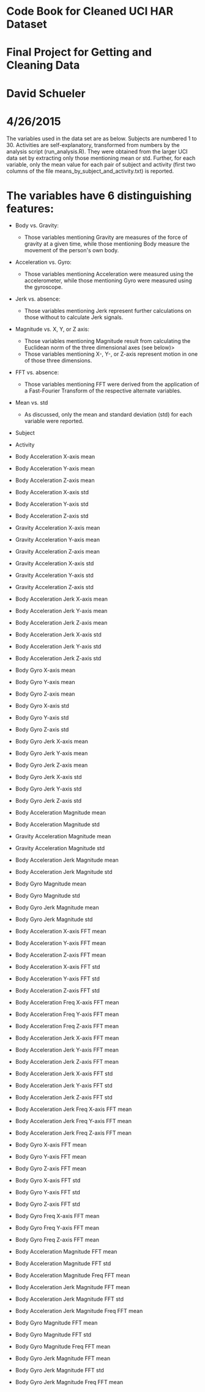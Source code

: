 # Code Book for Cleaned UCI HAR Dataset
# Final Project for Getting and Cleaning Data
# David Schueler
# 4/26/2015

The variables used in the data set are as below.
Subjects are numbered 1 to 30.
Activities are self-explanatory, transformed from numbers by the analysis script
(run_analysis.R).
They were obtained from the larger UCI data set by extracting
only those mentioning mean or std. Further, for each variable,
only the mean value for each pair of subject and activity 
(first two columns of the file means_by_subject_and_activity.txt)
 is reported.

# The variables have 6 distinguishing features:
* Body vs. Gravity:
    * Those variables mentioning Gravity are measures of the force of gravity at
    a given time, while those mentioning Body measure the movement of the person's own body.
* Acceleration vs. Gyro:
    * Those variables mentioning Acceleration were measured using the accelerometer,
    while those mentioning Gyro were measured using the gyroscope.
* Jerk vs. absence:
    * Those variables mentioning Jerk represent further calculations on those without
    to calculate Jerk signals.
* Magnitude vs. X, Y, or Z axis:
    * Those variables mentioning Magnitude result from calculating the Euclidean norm of the
    three dimensional axes (see below)>
    * Those variables mentioning X-, Y-, or Z-axis represent motion in one of those three dimensions.
* FFT vs. absence:
    * Those variables mentioning FFT were derived from the application of a Fast-Fourier Transform
    of the respective alternate variables.
* Mean vs. std
    * As discussed, only the mean and standard deviation (std) for each variable were reported.



* Subject
* Activity
* Body Acceleration X-axis mean
* Body Acceleration Y-axis mean
* Body Acceleration Z-axis mean
* Body Acceleration X-axis std
* Body Acceleration Y-axis std
* Body Acceleration Z-axis std
* Gravity Acceleration X-axis mean
* Gravity Acceleration Y-axis mean
* Gravity Acceleration Z-axis mean
* Gravity Acceleration X-axis std
* Gravity Acceleration Y-axis std
* Gravity Acceleration Z-axis std
* Body Acceleration Jerk X-axis mean
* Body Acceleration Jerk Y-axis mean
* Body Acceleration Jerk Z-axis mean
* Body Acceleration Jerk X-axis std
* Body Acceleration Jerk Y-axis std
* Body Acceleration Jerk Z-axis std
* Body Gyro X-axis mean
* Body Gyro Y-axis mean
* Body Gyro Z-axis mean
* Body Gyro X-axis std
* Body Gyro Y-axis std
* Body Gyro Z-axis std
* Body Gyro Jerk X-axis mean
* Body Gyro Jerk Y-axis mean
* Body Gyro Jerk Z-axis mean
* Body Gyro Jerk X-axis std
* Body Gyro Jerk Y-axis std
* Body Gyro Jerk Z-axis std
* Body Acceleration Magnitude mean
* Body Acceleration Magnitude std
* Gravity Acceleration Magnitude mean
* Gravity Acceleration Magnitude std
* Body Acceleration Jerk Magnitude mean
* Body Acceleration Jerk Magnitude std
* Body Gyro Magnitude mean
* Body Gyro Magnitude std
* Body Gyro Jerk Magnitude mean
* Body Gyro Jerk Magnitude std
* Body Acceleration X-axis FFT mean
* Body Acceleration Y-axis FFT mean
* Body Acceleration Z-axis FFT mean
* Body Acceleration X-axis FFT std
* Body Acceleration Y-axis FFT std
* Body Acceleration Z-axis FFT std
* Body Acceleration Freq X-axis FFT mean
* Body Acceleration Freq Y-axis FFT mean
* Body Acceleration Freq Z-axis FFT mean
* Body Acceleration Jerk X-axis FFT mean
* Body Acceleration Jerk Y-axis FFT mean
* Body Acceleration Jerk Z-axis FFT mean
* Body Acceleration Jerk X-axis FFT std
* Body Acceleration Jerk Y-axis FFT std
* Body Acceleration Jerk Z-axis FFT std
* Body Acceleration Jerk Freq X-axis FFT mean
* Body Acceleration Jerk Freq Y-axis FFT mean
* Body Acceleration Jerk Freq Z-axis FFT mean
* Body Gyro X-axis FFT mean
* Body Gyro Y-axis FFT mean
* Body Gyro Z-axis FFT mean
* Body Gyro X-axis FFT std
* Body Gyro Y-axis FFT std
* Body Gyro Z-axis FFT std
* Body Gyro Freq X-axis FFT mean
* Body Gyro Freq Y-axis FFT mean
* Body Gyro Freq Z-axis FFT mean
* Body Acceleration Magnitude FFT mean
* Body Acceleration Magnitude FFT std
* Body Acceleration Magnitude Freq FFT mean
* Body Acceleration Jerk Magnitude FFT mean
* Body Acceleration Jerk Magnitude FFT std
* Body Acceleration Jerk Magnitude Freq FFT mean
* Body Gyro Magnitude FFT mean
* Body Gyro Magnitude FFT std
* Body Gyro Magnitude Freq FFT mean
* Body Gyro Jerk Magnitude FFT mean
* Body Gyro Jerk Magnitude FFT std
* Body Gyro Jerk Magnitude Freq FFT mean
